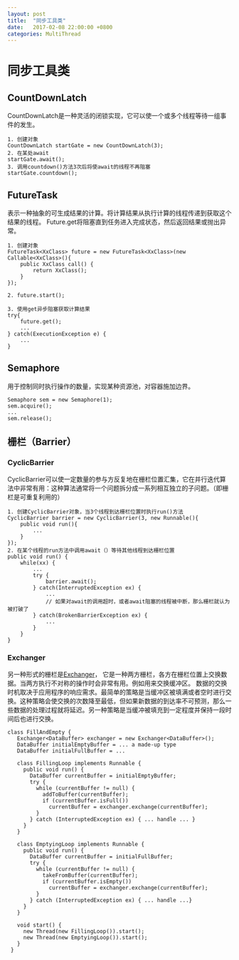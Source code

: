 ```yaml
---
layout: post
title:  "同步工具类"
date:   2017-02-08 22:00:00 +0800
categories: MultiThread
---
```


# 同步工具类

## CountDownLatch

CountDownLatch是一种灵活的闭锁实现，它可以使一个或多个线程等待一组事件的发生。

```
1. 创建对象
CountDownLatch startGate = new CountDownLatch(3); 
2. 在某处await
startGate.await();
3. 调用countdown()方法3次后将使await的线程不再阻塞
startGate.countdown();
```

## FutureTask
表示一种抽象的可生成结果的计算。将计算结果从执行计算的线程传递到获取这个结果的线程。
Future.get将阻塞直到任务进入完成状态，然后返回结果或抛出异常。

```
1. 创建对象
FutureTask<XxClass> future = new FutureTask<XxClass>(new Callable<XxClass>(){
	public XxClass call() {
		return XxClass();
	}
});

2. future.start();

3. 使用get异步阻塞获取计算结果
try{
	future.get();
	...
} catch(ExecutionException e) {
	...
}
```

## Semaphore

用于控制同时执行操作的数量，实现某种资源池，对容器施加边界。

```
Semaphore sem = new Semaphore(1);
sem.acquire();
...
sem.release();
```

## 栅栏（Barrier）

### CyclicBarrier

CyclicBarrier可以使一定数量的参与方反复地在栅栏位置汇集，它在并行迭代算法中非常有用：这种算法通常将一个问题拆分成一系列相互独立的子问题。（即栅栏是可重复利用的）


```
1. 创建CyclicBarrier对象，当3个线程到达栅栏位置时执行run()方法
CyclicBarrier barrier = new CyclicBarrier(3, new Runnable(){
	public void run(){
		...
	}
});
2. 在某个线程的run方法中调用await（）等待其他线程到达栅栏位置
public void run() {
	while(xx) {
		...
		try {
			barrier.await();
		} catch(InterruptedException ex) {
			...
			// 如果对await的调用超时，或者await阻塞的线程被中断，那么栅栏就认为被打破了
		} catch(BrokenBarrierException ex) { 
			...
		}
	}
}
```

### Exchanger

另一种形式的栅栏是[Exchanger](https://docs.oracle.com/javase/7/docs/api/java/util/concurrent/Exchanger.html)， 它是一种两方栅栏，各方在栅栏位置上交换数据。当两方执行不对称的操作时会非常有用。例如用来交换缓冲区。
数据的交换时机取决于应用程序的响应需求。最简单的策略是当缓冲区被填满或者空时进行交换。这种策略会使交换的次数降至最低，但如果新数据的到达率不可预测，那么一些数据的处理过程就将延迟。另一种策略是当缓冲被填充到一定程度并保持一段时间后也进行交换。

```
class FillAndEmpty {
   Exchanger<DataBuffer> exchanger = new Exchanger<DataBuffer>();
   DataBuffer initialEmptyBuffer = ... a made-up type
   DataBuffer initialFullBuffer = ...

   class FillingLoop implements Runnable {
     public void run() {
       DataBuffer currentBuffer = initialEmptyBuffer;
       try {
         while (currentBuffer != null) {
           addToBuffer(currentBuffer);
           if (currentBuffer.isFull())
             currentBuffer = exchanger.exchange(currentBuffer);
         }
       } catch (InterruptedException ex) { ... handle ... }
     }
   }

   class EmptyingLoop implements Runnable {
     public void run() {
       DataBuffer currentBuffer = initialFullBuffer;
       try {
         while (currentBuffer != null) {
           takeFromBuffer(currentBuffer);
           if (currentBuffer.isEmpty())
             currentBuffer = exchanger.exchange(currentBuffer);
         }
       } catch (InterruptedException ex) { ... handle ...}
     }
   }

   void start() {
     new Thread(new FillingLoop()).start();
     new Thread(new EmptyingLoop()).start();
   }
 }
```
